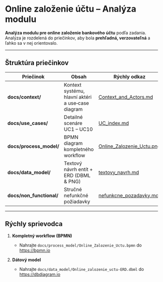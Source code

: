 # Online založenie účtu – Analýza modulu

**Analýza modulu pre online založenie bankového účtu** podľa zadania.
Analýza je rozdelená do priečinkov, aby bola **prehľadná, verzovateľná** a ľahko sa v nej orientovalo.

---

## Štruktúra priečinkov

| Priečinok | Obsah | Rýchly odkaz |
|-----------|-------|--------------|
| **docs/context/** | Kontext systému, hlavní aktéri a use‑case diagram | [Context_and_Actors.md](docs/context/Context_and_Actors.md) |
| **docs/use_cases/** | Detailné scenáre UC1 – UC10 | [UC_index.md](docs/use-cases/UC_index.md) |
| **docs/process_model/** | BPMN diagram kompletného workflow | [Online_Zalozenie_Uctu.png](docs/process_model/BPMN_Online_Zalozenie_Uctu.png) |
| **docs/data_model/** | Textový návrh entít + ERD (DBML & PNG) | [textovy_navrh.md](docs/data_model/textovy_navrh.md) |
| **docs/non_functional/** | Stručné nefunkčné požiadavky | [nefunkcne_pozadavky.md](docs/non_functional/nefunkcne_pozadavky.md) |

---

## Rýchly sprievodca

1. **Kompletný workflow (BPMN)**
   - Nahrajte `docs/process_model/Online_Zalozenie_Uctu.bpmn` do <https://bpmn.io>

2. **Dátový model**
   - Nahrajte `docs/data_model/Online_zalozenie_uctu-ERD.dbml` do <https://dbdiagram.io>





